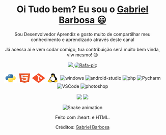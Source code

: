 <div>
  
  <h1 align="center">
    Oi Tudo bem? Eu sou o 
    <a href="https://www.linkedin.com/in/gabrielbflucas/">Gabriel Barbosa 😃️</a>
  </h1>
  
  <p align="center">
    Sou Desenvolvedor Aprendiz e gosto muito de compartilhar meu conhecimento e aprendizado através deste canal 
  </p>
  
  <p align="center">
    Já acessa aí e vem codar comigo, tua contribuição será muito bem vinda, vlw mesmo! 😉️
  </p>
  
</div>

<div align="center">
  <a href="https://github.com/GabrielBFLucas">
    <img height="150em" src="https://github-readme-stats.vercel.app/api?username=GabrielBFLucas&count_private=true&include_all_commits=true&show_icons=true&theme=dracula&hide_border=false&show_owner=true"/>
    <img align="upcenter" alt="Rafa-pic" height="150" style="border-radius:50px;" src="https://i.imgur.com/sz1D7HC.jpg">
  </a>
</div>

<div align="center" valign="top"><br>
  <img align="center" alt="Python" height="30" width="40" src="https://raw.githubusercontent.com/devicons/devicon/master/icons/python/python-original.svg">
  <img align="center" alt="HTML" height="30" width="40" src="https://raw.githubusercontent.com/devicons/devicon/master/icons/html5/html5-original.svg">
  <img align="center" alt="git" height="30" width="40" src="https://raw.githubusercontent.com/devicons/devicon/master/icons/git/git-original.svg">
  <img align="center" alt="linux" height="30" width="40" src="https://raw.githubusercontent.com/devicons/devicon/master/icons/linux/linux-original.svg">
  <img align="center" alt="windows" height="30" width="90" src="https://img.shields.io/badge/Windows-0078D6?style=for-the-badge&logo=windows&logoColor=white">
  <img align="center" alt="android-studio" height="30" width="85" src="https://img.shields.io/badge/Android-3DDC84?style=for-the-badge&logo=android&logoColor=white">
  <img align="center" alt="php" height="30" width="50" src="https://img.shields.io/badge/PHP-777BB4?style=for-the-badge&logo=php&logoColor=white">
  <img align="center" alt="Pycharm" height="32" width="85" src="https://img.shields.io/badge/PyCharm-000000.svg?&style=for-the-badge&logo=PyCharm&logoColor=white">
  <img align="center" alt="VSCode" height="30" width="95" src="https://img.shields.io/badge/Visual_Studio_Code-0078D4?style=for-the-badge&logo=visual%20studio%20code&logoColor=white">
    <img align="center" alt="photoshop" height="30" width="85" src="https://aleen42.github.io/badges/src/photoshop.svg">
</div><br>

<div align="center">
  <a href="https://www.linkedin.com/in/gabrielbflucas/" target="_blank"><img src="https://img.shields.io/badge/-LinkedIn-%230077B5?style=for-the-badge&logo=linkedin&logoColor=white" target="_blank"></a> 
  <a href="https://discord.com/invite/6JsZbkbY" target="_blank"><img src="https://img.shields.io/badge/Discord-7289DA?style=for-the-badge&logo=discord&logoColor=white" target="_blank"></a> 
  </a>
</div>

<div align="center">

  ![Snake animation](https://github.com/danielbped/danielbped/blob/output/github-contribution-grid-snake.svg)
  
</div>

<div align="center">
  <p>Feito com :heart: e HTML.</p>
  <p>Créditos: <a href="https://github.com/GabrielBFLucas">Gabriel Barbosa</a></p>
</div>
